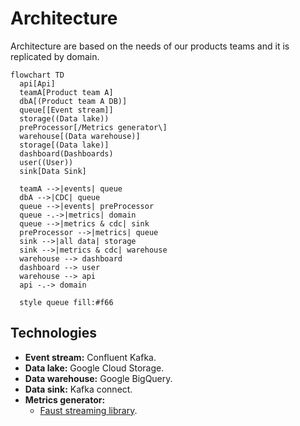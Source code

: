 # Architecture

Architecture are based on the needs of our products teams and it is replicated by domain.

```kroki-mermaid
flowchart TD
  api[Api]
  teamA[Product team A]
  dbA[(Product team A DB)]
  queue[[Event stream]]
  storage((Data lake))
  preProcessor[/Metrics generator\]
  warehouse[(Data warehouse)]
  storage[(Data lake)]
  dashboard(Dashboards)
  user((User))
  sink[Data Sink]

  teamA -->|events| queue
  dbA -->|CDC| queue
  queue -->|events| preProcessor
  queue -.->|metrics| domain
  queue -->|metrics & cdc| sink
  preProcessor -->|metrics| queue
  sink -->|all data| storage
  sink -->|metrics & cdc| warehouse
  warehouse --> dashboard
  dashboard --> user
  warehouse --> api
  api -.-> domain

  style queue fill:#f66
```

## Technologies

- **Event stream:** Confluent Kafka.
- **Data lake:** Google Cloud Storage.
- **Data warehouse:** Google BigQuery.
- **Data sink:** Kafka connect.
- **Metrics generator:**
  - [Faust streaming library](https://faust.readthedocs.io/en/latest/).
